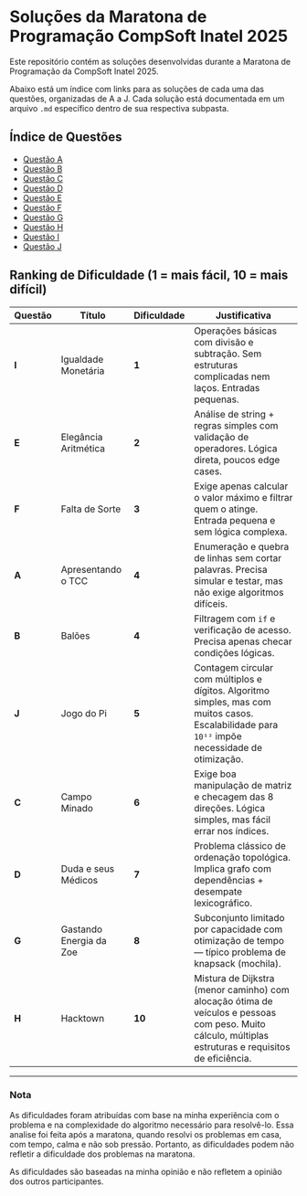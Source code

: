# Soluções da Maratona de Programação CompSoft Inatel 2025

Este repositório contém as soluções desenvolvidas durante a Maratona de Programação da CompSoft Inatel 2025.

Abaixo está um índice com links para as soluções de cada uma das questões, organizadas de A a J. Cada solução está documentada em um arquivo `.md` específico dentro de sua respectiva subpasta.

## Índice de Questões

- [Questão A](./A/A.md)
- [Questão B](./B/B.md)
- [Questão C](./C/C.md)
- [Questão D](./D/D.md)
- [Questão E](./E/E.md)
- [Questão F](./F/F.md)
- [Questão G](./G/G.md)
- [Questão H](./H/H.md)
- [Questão I](./I/I.md)
- [Questão J](./J/J.md)


## Ranking de Dificuldade (1 = mais fácil, 10 = mais difícil)

| Questão | Título                  | Dificuldade | Justificativa                                                                                                                                          |
| ------- | ----------------------- | ----------- | ------------------------------------------------------------------------------------------------------------------------------------------------------ |
| **I**   | Igualdade Monetária     | **1**       | Operações básicas com divisão e subtração. Sem estruturas complicadas nem laços. Entradas pequenas.                                                    |
| **E**   | Elegância Aritmética    | **2**       | Análise de string + regras simples com validação de operadores. Lógica direta, poucos edge cases.                                                      |
| **F**   | Falta de Sorte          | **3**       | Exige apenas calcular o valor máximo e filtrar quem o atinge. Entrada pequena e sem lógica complexa.                                                   |
| **A**   | Apresentando o TCC      | **4**       | Enumeração e quebra de linhas sem cortar palavras. Precisa simular e testar, mas não exige algoritmos difíceis.                                        |
| **B**   | Balões                  | **4**       | Filtragem com `if` e verificação de acesso. Precisa apenas checar condições lógicas.                                                                   |
| **J**   | Jogo do Pi              | **5**       | Contagem circular com múltiplos e dígitos. Algoritmo simples, mas com muitos casos. Escalabilidade para `10¹²` impõe necessidade de otimização.        |
| **C**   | Campo Minado            | **6**       | Exige boa manipulação de matriz e checagem das 8 direções. Lógica simples, mas fácil errar nos índices.                                                |
| **D**   | Duda e seus Médicos     | **7**       | Problema clássico de ordenação topológica. Implica grafo com dependências + desempate lexicográfico.                                                   |
| **G**   | Gastando Energia da Zoe | **8**       | Subconjunto limitado por capacidade com otimização de tempo — típico problema de knapsack (mochila).                                                   |
| **H**   | Hacktown                | **10**      | Mistura de Dijkstra (menor caminho) com alocação ótima de veículos e pessoas com peso. Muito cálculo, múltiplas estruturas e requisitos de eficiência. |

---

### Nota

As dificuldades foram atribuídas com base na minha experiência com o problema e na complexidade do algoritmo necessário para resolvê-lo. Essa analise foi feita após a maratona, quando resolvi os problemas em casa, com tempo, calma e não sob pressão. Portanto, as dificuldades podem não refletir a dificuldade dos problemas na maratona.

As dificuldades são baseadas na minha opinião e não refletem a opinião dos outros participantes.
 
